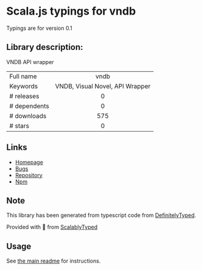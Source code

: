 
# Scala.js typings for vndb

Typings are for version 0.1

## Library description:
VNDB API wrapper

|                    |                 |
| ------------------ | :-------------: |
| Full name          | vndb |
| Keywords           | VNDB, Visual Novel, API Wrapper |
| # releases         | 0 |
| # dependents       | 0 |
| # downloads        | 575 |
| # stars            | 0 |

## Links
- [Homepage](https://github.com/Permagate/vndb-reborn)
- [Bugs](https://github.com/Permagate/vndb-reborn/issues)
- [Repository](https://github.com/Permagate/vndb-reborn)
- [Npm](https://www.npmjs.com/package/vndb)
    


## Note
This library has been generated from typescript code from [DefinitelyTyped](https://definitelytyped.org).

Provided with :purple_heart: from [ScalablyTyped](https://github.com/oyvindberg/ScalablyTyped)

## Usage
See [the main readme](../../readme.md) for instructions.


